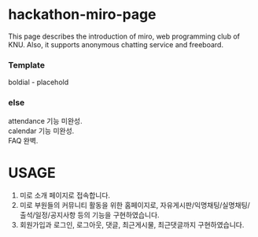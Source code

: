 # hackathon-miro-page

This page describes the introduction of miro, web programming club of KNU. Also, it supports anonymous chatting service and freeboard.

### Template

boldial - placehold

### else

attendance 기능 미완성. </br>
calendar 기능 미완성. </br>
FAQ 완벽. </br>

USAGE
======================

1. 미로 소개 페이지로 접속합니다. </br>
2. 미로 부원들의 커뮤니티 활동을 위한 홈페이지로, 자유게시판/익명채팅/실명채팅/출석/일정/공지사항 등의 기능을 구현하였습니다. </br>
3. 회원가입과 로그인, 로그아웃, 댓글, 최근게시물, 최근댓글까지 구현하였습니다. </br>

